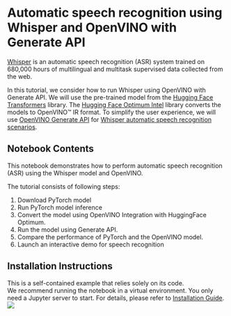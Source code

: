 # Automatic speech recognition using Whisper and OpenVINO with Generate API

[Whisper](https://openai.com/index/whisper/) is an automatic speech recognition (ASR) system trained on 680,000 hours of multilingual and multitask supervised data collected from the web.

In this tutorial, we consider how to run Whisper using OpenVINO with Generate API. We will use the pre-trained model from the [Hugging Face Transformers](https://github.com/openvinotoolkit/openvino.genai) library. The [Hugging Face Optimum Intel](https://huggingface.co/docs/optimum/intel/index) library converts the models to OpenVINO™ IR format. To simplify the user experience, we will use [OpenVINO Generate API](https://github.com/openvinotoolkit/openvino.genai) for [Whisper automatic speech recognition scenarios](https://github.com/openvinotoolkit/openvino.genai/blob/master/samples/python/whisper_speech_recognition/README.md).

## Notebook Contents

This notebook demonstrates how to perform automatic speech recognition (ASR) using the Whisper model and OpenVINO.

The tutorial consists of following steps:
1. Download PyTorch model
2. Run PyTorch model inference
3. Convert the model using OpenVINO Integration with HuggingFace Optimum.
4. Run the model using Generate API.
5. Compare the performance of PyTorch and the OpenVINO model.
6. Launch an interactive demo for speech recognition


## Installation Instructions

This is a self-contained example that relies solely on its code.</br>
We recommend running the notebook in a virtual environment. You only need a Jupyter server to start.
For details, please refer to [Installation Guide](../../README.md).
<img referrerpolicy="no-referrer-when-downgrade" src="https://static.scarf.sh/a.png?x-pxid=5b5a4db0-7875-4bfb-bdbd-01698b5b1a77&file=notebooks/whisper-asr-genai/README.md" />